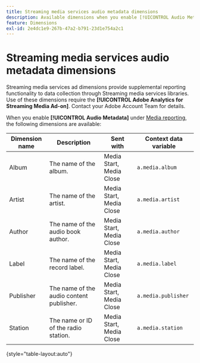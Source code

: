 ```yaml
---
title: Streaming media services audio metadata dimensions
description: Available dimensions when you enable [!UICONTROL Audio Metadata] for a report suite.
feature: Dimensions
exl-id: 2e4dc1e9-267b-47a2-b791-23d1e754a2c1
---
```

# Streaming media services audio metadata dimensions

Streaming media services ad dimensions provide supplemental reporting functionality to data collection through Streaming media services libraries. Use of these dimensions require the **[!UICONTROL Adobe Analytics for Streaming Media Ad-on]**. Contact your Adobe Account Team for details.

When you enable **[!UICONTROL Audio Metadata]** under [Media reporting](/help/admin/admin/c-manage-report-suites/c-edit-report-suites/media-management.md), the following dimensions are available:

| Dimension name | Description | Sent with | Context data variable |
| --- | --- | --- | --- |
| Album | The name of the album. | Media Start, Media Close | `a.media.album` |
| Artist | The name of the artist. | Media Start, Media Close | `a.media.artist` |
| Author | The name of the audio book author. | Media Start, Media Close | `a.media.author` |
| Label | The name of the record label. | Media Start, Media Close | `a.media.label` |
| Publisher | The name of the audio content publisher. | Media Start, Media Close | `a.media.publisher` |
| Station | The name or ID of the radio station. | Media Start, Media Close | `a.media.station` |

{style="table-layout:auto"}
